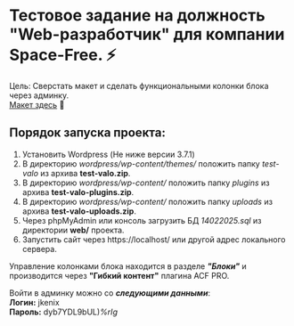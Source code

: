 # Тестовое задание на должность "Web-разработчик" для компании Space-Free. ⚡   

Цель: Сверстать макет и сделать функциональными колонки блока через админку.   
[Макет здесь](https://drive.google.com/file/d/16HQOu3hg8LBlw2IV5Oai_T5nLWxUoVxA/view)   🔗

## Порядок запуска проекта:   
1. Установить Wordpress (Не ниже версии 3.7.1)   
2. В директорию *wordpress/wp-content/themes/* положить папку *test-valo* из архива **test-valo.zip**.    
3. В директорию *wordpress/wp-content/* положить папку *plugins* из архива **test-valo-plugins.zip**.  
3. В директорию *wordpress/wp-content/* положить папку *uploads* из архива **test-valo-uploads.zip**.   
4. Через phpMyAdmin или консоль загрузить БД *14022025.sql* из директории **web/** проекта.   
5. Запустить сайт через https://localhost/ или другой адрес локального сервера.   

Управление колонками блока находится в разделе ***"Блоки"*** и производится через **"Гибкий контент"** плагина ACF PRO.     

Войти в админку можно со ***следующими данными***:   
**Логин:** jkenix   
**Пароль:** dyb7YDL9bUL)*%rIg*   
